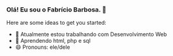 ### Olá! Eu sou o Fabrício Barbosa. 👋

Here are some ideas to get you started:

- 🔭 Atualmente estou trabalhando com Desenvolvimento Web
- 🌱 Aprendendo html, php e sql
- 😄 Pronouns: ele/dele

